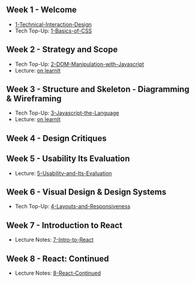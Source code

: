 ## Week 1 - Welcome
- [1-Technical-Interaction-Design](Lectures/1-Technical-Interaction-Design.pdf)
- Tech Top-Up: [1-Basics-of-CSS](Tech-TopUps/1-Basics-of-CSS.md)

## Week 2 - Strategy and Scope
- Tech Top-Up: [2-DOM-Manipulation-with-Javascript](Tech-TopUps/2-DOM-Manipulation-with-Javascript.md)
- Lecture: [on learnIt](https://learnit.itu.dk/mod/resource/view.php?id=188237)

## Week 3 - Structure and Skeleton - Diagramming & Wireframing
- Tech Top-Up: [3-Javascript-the-Language](Tech-TopUps/3-Javascript-the-Language.md)
- Lecture: [on learnIt](https://learnit.itu.dk/mod/resource/view.php?id=188758)

## Week 4 - Design Critiques


## Week 5 - Usability Its Evaluation
- Lecture: [5-Usability-and-Its-Evaluation](Lectures/5-Usability-and-Its-Evaluation.md)

## Week 6 - Visual Design & Design Systems
- Tech Top-Up: [4-Layouts-and-Responsiveness](Tech-TopUps/4-Layouts-and-Responsiveness.md)

## Week 7 - Introduction to React
- Lecture Notes: [7-Intro-to-React](Lectures/7-Intro-to-React.md)

## Week 8 - React: Continued
- Lecture Notes: [8-React-Continued](Lectures/8-React-Continued.md)

